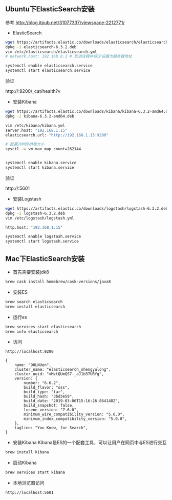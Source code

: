 ## Ubuntu下ElasticSearch安装
参考 http://blog.itpub.net/31077337/viewspace-2212771/
- ElasticSearch
```bash
wget https://artifacts.elastic.co/downloads/elasticsearch/elasticsearch-6.3.2.deb
dpkg -i elasticsearch-6.3.2.deb
vim /etc/elasticsearch/elasticsearch.yml
# network.host: 192.168.0.1 # 取消注释并将IP设置为服务器地址

systemctl enable elasticsearch.service
systemctl start elasticsearch.service
```

验证

http://<your-ip>:9200/_cat/health?v

- 安装Kibana
```bash
wget https://artifacts.elastic.co/downloads/kibana/kibana-6.3.2-amd64.deb
dpkg -i kibana-6.3.2-amd64.deb

vim /etc/kibana/kibana.yml
server.host: "192.168.1.15"
elasticsearch.url: "http://192.168.1.15:9200"

# 配置JVM的VM堆大小
sysctl -w vm.max_map_count=262144


systemctl enable kibana.service
systemctl start kibana.service
```

验证

http://<your-ip>:5601

- 安装Logstash
```bash
wget https://artifacts.elastic.co/downloads/logstash/logstash-6.3.2.deb
dpkg -i logstash-6.3.2.deb
vim /etc/logstash/logstash.yml

http.host: "192.168.1.15"

systemctl enable logstash.service
systemctl start logstash.service

```




## Mac下ElasticSearch安装

- 首先需要安装jdk8
```bash
brew cask install homebrew/cask-versions/java8
```
- 安装ES
```bash
brew search elasticsearch
brew install elasticsearch
```
- 运行es
```bash
brew services start elasticsearch
brew info elasticsearch
```
- 访问
```url
http://localhost:9200

{
    name: "90LNUen",
    cluster_name: "elasticsearch_shengyulong",
    cluster_uuid: "vMztQUmQS7-_aJ1b37URYg",
    version: {
        number: "6.6.2",
        build_flavor: "oss",
        build_type: "tar",
        build_hash: "3bd3e59",
        build_date: "2019-03-06T15:16:26.864148Z",
        build_snapshot: false,
        lucene_version: "7.6.0",
        minimum_wire_compatibility_version: "5.6.0",
        minimum_index_compatibility_version: "5.0.0",
    },
    tagline: "You Know, for Search",
}
```

- 安装Kibana
Kibana是ES的一个配套工具，可以让用户在网页中与ES进行交互
```bash
brew install kibana
```

- 启动Kibana
```bash
brew services start kibana
```

- 本地浏览器访问
```bash
http://localhost:5601
```

